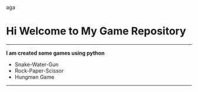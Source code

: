 aga

# Hi Welcome to My Game Repository
***

**I am created some games using python**
- Snake-Water-Gun
- Rock-Paper-Scissor
- Hungman Game
---

